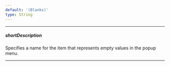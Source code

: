 ```yaml
---
default: '(Blanks)'
type: String
---
```

---
##### shortDescription
Specifies a name for the item that represents empty values in the popup menu.

---
